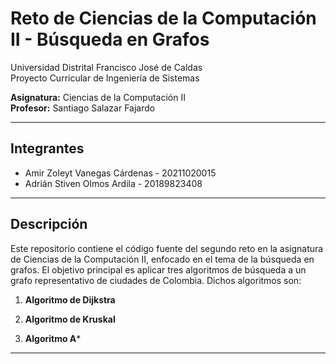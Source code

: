 # Reto de Ciencias de la Computación II - Búsqueda en Grafos

Universidad Distrital Francisco José de Caldas  
Proyecto Curricular de Ingeniería de Sistemas

**Asignatura:** Ciencias de la Computación II  
**Profesor:** Santiago Salazar Fajardo

---

## Integrantes

- Amir Zoleyt Vanegas Cárdenas - 20211020015
- Adrián Stiven Olmos Ardila   - 20189823408

---

## Descripción

Este repositorio contiene el código fuente del segundo reto en la asignatura de Ciencias de la Computación II, enfocado en el tema de la búsqueda en grafos. El objetivo principal es aplicar tres algoritmos de búsqueda a un grafo representativo de ciudades de Colombia. Dichos algoritmos son:

1. **Algoritmo de Dijkstra**

2. **Algoritmo de Kruskal**

3. **Algoritmo A***


---
